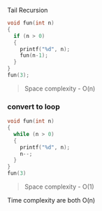 Tail Recursion

```c
void fun(int n)
{
  if (n > 0)
  {
    printf("%d", n);
    fun(n-1);
  }
}
fun(3);
```

> Space complexity - O(n)

### convert to loop

```c
void fun(int n)
{
  while (n > 0)
  {
    printf("%d", n);
    n--;
  }
}
fun(3)
```

> Space complexity - O(1)

Time complexity are both O(n)
